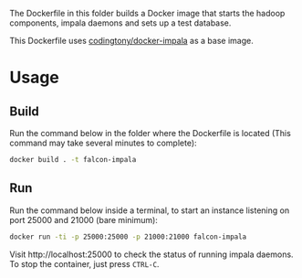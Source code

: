 The Dockerfile in this folder builds a Docker image that starts the hadoop components, impala daemons
and sets up a test database.

This Dockerfile uses
[codingtony/docker-impala](https://hub.docker.com/r/codingtony/impala/) as a base
image.

# Usage


## Build

Run the command below in the folder where the Dockerfile is located (This
command may take several minutes to complete):

```sh
docker build . -t falcon-impala

```


## Run

Run the command below inside a terminal, to start an instance listening on port
25000 and 21000 (bare minimum):

```sh
docker run -ti -p 25000:25000 -p 21000:21000 falcon-impala
```

Visit http://localhost:25000 to check the status of running impala daemons.
To stop the container, just press `CTRL-C`.
